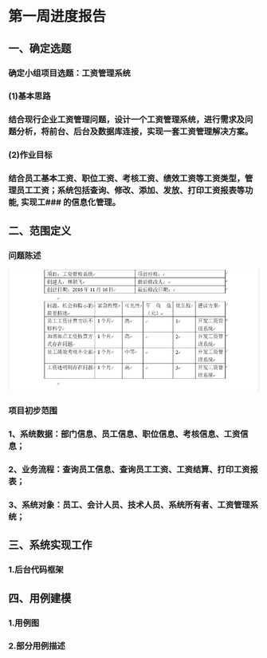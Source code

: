# 第一周进度报告
## 一、确定选题
### 确定小组项目选题：工资管理系统
### (1)基本思路
### 结合现行企业工资管理问题，设计一个工资管理系统，进行需求及问题分析，将前台、后台及数据库连接，实现一套工资管理解决方案。
### (2)作业目标
### 结合员工基本工资、职位工资、考核工资、绩效工资等工资类型，管理员工工资；系统包括查询、修改、添加、发放、打印工资报表等功能, 实现工### 的信息化管理。
## 二、范围定义
### 问题陈述
![](pig-weekonefirst.JPG)
### 项目初步范围
### 1、系统数据：部门信息、员工信息、职位信息、考核信息、工资信息；
### 2、业务流程：查询员工信息、查询员工工资、工资结算、打印工资报表；
### 3、系统对象：员工、会计人员、技术人员、系统所有者、工资管理系统；
## 三、系统实现工作
### 1.后台代码框架
## 四、用例建模
### 1.用例图
### 2.部分用例描述
